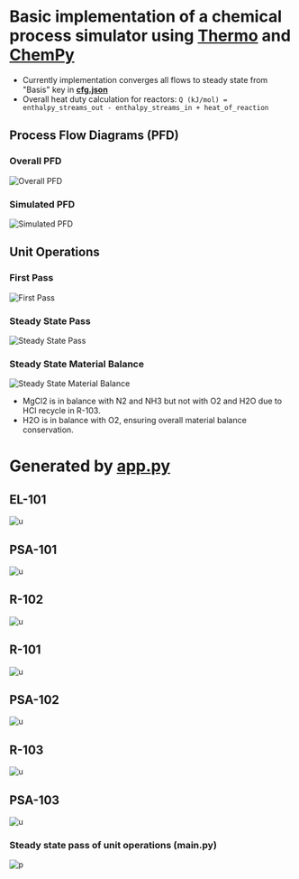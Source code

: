 # Basic implementation of a chemical process simulator using [Thermo](https://thermo.readthedocs.io/index.html#) and [ChemPy](https://bjodah.github.io/chempy/latest/)

- Currently implementation converges all flows to steady state from "Basis" key in **[cfg.json](https://github.com/hunterviolette/24spring/blob/main/che_capstone/cfg.json)**
- Overall heat duty calculation for reactors: 
  ```Q (kJ/mol) = enthalpy_streams_out - enthalpy_streams_in + heat_of_reaction ```

## Process Flow Diagrams (PFD)
### Overall PFD
![Overall PFD](assets/pfd.png)

### Simulated PFD
![Simulated PFD](assets/sim_pfd.png)

## Unit Operations
### First Pass
![First Pass](assets/s0_pass.png)

### Steady State Pass
![Steady State Pass](assets/ss_pass.png)

### Steady State Material Balance
![Steady State Material Balance](assets/ss_balance.png)
- MgCl2 is in balance with N2 and NH3 but not with O2 and H2O due to HCl recycle in R-103.
- H2O is in balance with O2, ensuring overall material balance conservation.

# Generated by [app.py](https://github.com/hunterviolette/24spring/blob/main/che_capstone/app.py)
## EL-101
![u](assets/el_101.png)

## PSA-101
![u](assets/psa_101.png)

## R-102
![u](assets/r_102.png)

## R-101
![u](assets/r_101.png)

## PSA-102
![u](assets/psa_102.png)

## R-103
![u](assets/r_103.png)

## PSA-103
![u](assets/psa_103.png)

### Steady state pass of unit operations (main.py)
![p](assets/iteration_table.png)
